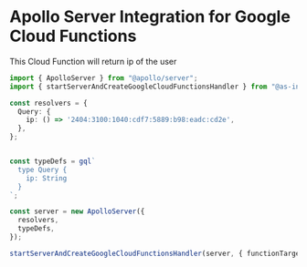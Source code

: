 # Apollo Server Integration for Google Cloud Functions
This Cloud Function will return ip of the user

```ts
import { ApolloServer } from "@apollo/server";
import { startServerAndCreateGoogleCloudFunctionsHandler } from "@as-integrations/google-cloud-functions";

const resolvers = {
  Query: {
    ip: () => '2404:3100:1040:cdf7:5889:b98:eadc:cd2e',
  },
};


const typeDefs = gql`
  type Query {
    ip: String
  }
`;

const server = new ApolloServer({
  resolvers,
  typeDefs,
});

startServerAndCreateGoogleCloudFunctionsHandler(server, { functionTarget: "apollo-graphql" });
```
